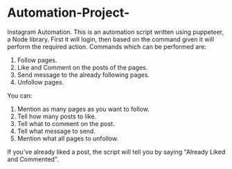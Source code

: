 # Automation-Project-
Instagram Automation. 
This is an automation script written using puppeteer, a Node library.
First it will login, then based on the command given it will perform the required action.
Commands which can be performed are:
  1. Follow pages.
  2. Like and Comment on the posts of the pages.
  3. Send message to the already following pages.
  4. Unfollow pages.

You can: 
  1. Mention as many pages as you want to follow.
  2. Tell how many posts to like.
  3. Tell what to comment on the post.
  4. Tell what message to send.
  5. Mention what all pages to unfollow.
  
  If you've already liked a post, the script will tell you by saying "Already Liked and Commented".
